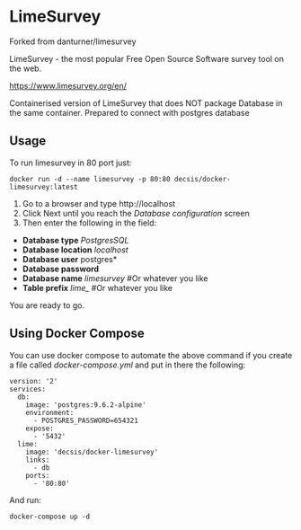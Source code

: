 LimeSurvey
==========

Forked from danturner/limesurvey

LimeSurvey - the most popular
Free Open Source Software survey tool on the web.

https://www.limesurvey.org/en/


Containerised version of LimeSurvey that does NOT package Database in the same container. 
Prepared to connect with postgres database


## Usage

To run limesurvey in 80 port just:

    docker run -d --name limesurvey -p 80:80 decsis/docker-limesurvey:latest

1. Go to a browser and type http://localhost
2. Click Next until you reach the *Database configuration* screen
3. Then enter the following in the field:
  - **Database type** *PostgresSQL*
  - **Database location** *localhost*
  - **Database user** postgres*
  - **Database password**
  - **Database name** *limesurvey* #Or whatever you like
  - **Table prefix** *lime_* #Or whatever you like

You are ready to go.

## Using Docker Compose

You can use docker compose to automate the above command if you create a file called *docker-compose.yml* and put in there the following:

	version: '2'
	services:
	  db:
	    image: 'postgres:9.6.2-alpine'
	    environment:
	      - POSTGRES_PASSWORD=654321
	    expose:
	      - '5432'
	  lime:
	    image: 'decsis/docker-limesurvey'
	    links:
	      - db
	    ports:
	      - '80:80'



And run:

    docker-compose up -d
